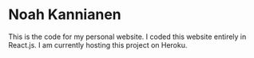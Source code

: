 # Noah Kannianen
This is the code for my personal website. I coded this website entirely in React.js. I am currently hosting this project on Heroku.

